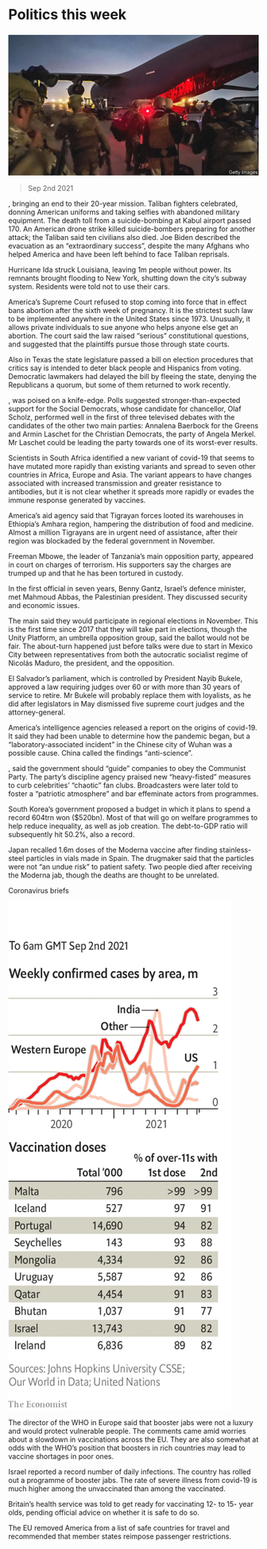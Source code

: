 ###### 

# Politics this week 

#####  

![image](images/20210904_WWP001_0.jpg) 

> Sep 2nd 2021 

, bringing an end to their 20-year mission. Taliban fighters celebrated, donning American uniforms and taking selfies with abandoned military equipment. The death toll from a suicide-bombing at Kabul airport passed 170. An American drone strike killed suicide-bombers preparing for another attack; the Taliban said ten civilians also died. Joe Biden described the evacuation as an “extraordinary success”, despite the many Afghans who helped America and have been left behind to face Taliban reprisals.

Hurricane Ida struck Louisiana, leaving 1m people without power. Its remnants brought flooding to New York, shutting down the city’s subway system. Residents were told not to use their cars.


America’s Supreme Court refused to stop  coming into force that in effect bans abortion after the sixth week of pregnancy. It is the strictest such law to be implemented anywhere in the United States since 1973. Unusually, it allows private individuals to sue anyone who helps anyone else get an abortion. The court said the law raised “serious” constitutional questions, and suggested that the plaintiffs pursue those through state courts.

Also in Texas the state legislature passed a bill on election procedures that critics say is intended to deter black people and Hispanics from voting. Democratic lawmakers had delayed the bill by fleeing the state, denying the Republicans a quorum, but some of them returned to work recently.

, was poised on a knife-edge. Polls suggested stronger-than-expected support for the Social Democrats, whose candidate for chancellor, Olaf Scholz, performed well in the first of three televised debates with the candidates of the other two main parties: Annalena Baerbock for the Greens and Armin Laschet for the Christian Democrats, the party of Angela Merkel. Mr Laschet could be leading the party towards one of its worst-ever results.

Scientists in South Africa identified a new variant of covid-19 that seems to have mutated more rapidly than existing variants and spread to seven other countries in Africa, Europe and Asia. The variant appears to have changes associated with increased transmission and greater resistance to antibodies, but it is not clear whether it spreads more rapidly or evades the immune response generated by vaccines.

America’s aid agency said that Tigrayan forces looted its warehouses in Ethiopia’s Amhara region, hampering the distribution of food and medicine. Almost a million Tigrayans are in urgent need of assistance, after their region was blockaded by the federal government in November.

Freeman Mbowe, the leader of Tanzania’s main opposition party, appeared in court on charges of terrorism. His supporters say the charges are trumped up and that he has been tortured in custody.

In the first official  in seven years, Benny Gantz, Israel’s defence minister, met Mahmoud Abbas, the Palestinian president. They discussed security and economic issues.

The main  said they would participate in regional elections in November. This is the first time since 2017 that they will take part in elections, though the Unity Platform, an umbrella opposition group, said the ballot would not be fair. The about-turn happened just before talks were due to start in Mexico City between representatives from both the autocratic socialist regime of Nicolás Maduro, the president, and the opposition.

El Salvador’s parliament, which is controlled by President Nayib Bukele, approved a law requiring judges over 60 or with more than 30 years of service to retire. Mr Bukele will probably replace them with loyalists, as he did after legislators in May dismissed five supreme court judges and the attorney-general.

America’s intelligence agencies released a report on the origins of covid-19. It said they had been unable to determine how the pandemic began, but a “laboratory-associated incident” in the Chinese city of Wuhan was a possible cause. China called the findings “anti-science”.

, said the government should “guide” companies to obey the Communist Party. The party’s discipline agency praised new “heavy-fisted” measures to curb celebrities’ “chaotic” fan clubs. Broadcasters were later told to foster a “patriotic atmosphere” and bar effeminate actors from programmes.

South Korea’s government proposed a budget in which it plans to spend a record 604trn won ($520bn). Most of that will go on welfare programmes to help reduce inequality, as well as job creation. The debt-to-GDP ratio will subsequently hit 50.2%, also a record.

Japan recalled 1.6m doses of the Moderna vaccine after finding stainless-steel particles in vials made in Spain. The drugmaker said that the particles were not “an undue risk” to patient safety. Two people died after receiving the Moderna jab, though the deaths are thought to be unrelated.

Coronavirus briefs

![image](images/20210904_WWC075.png) 


The director of the WHO in Europe said that booster jabs were not a luxury and would protect vulnerable people. The comments came amid worries about a slowdown in vaccinations across the EU. They are also somewhat at odds with the WHO’s position that boosters in rich countries may lead to vaccine shortages in poor ones.

Israel reported a record number of daily infections. The country has rolled out a programme of booster jabs. The rate of severe illness from covid-19 is much higher among the unvaccinated than among the vaccinated.

Britain’s health service was told to get ready for vaccinating 12- to 15- year olds, pending official advice on whether it is safe to do so.

The EU removed America from a list of safe countries for travel and recommended that member states reimpose passenger restrictions.

